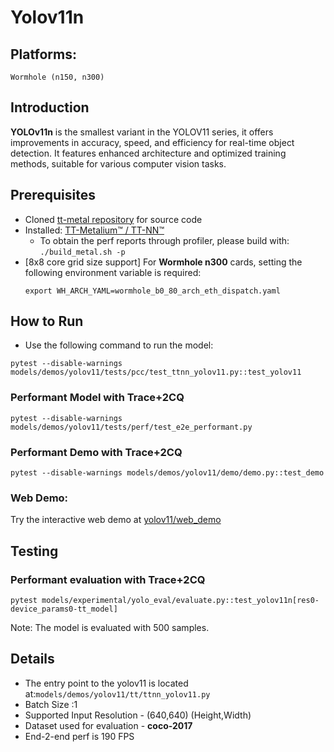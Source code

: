 # Yolov11n

## Platforms:
    Wormhole (n150, n300)

## Introduction
**YOLOv11n** is the smallest variant in the YOLOV11 series, it offers improvements in accuracy, speed, and efficiency for real-time object detection. It features enhanced architecture and optimized training methods, suitable for various computer vision tasks.

## Prerequisites
- Cloned [tt-metal repository](https://github.com/tenstorrent/tt-metal) for source code
- Installed: [TT-Metalium™ / TT-NN™](https://github.com/tenstorrent/tt-metal/blob/main/INSTALLING.md)
  - To obtain the perf reports through profiler, please build with: `./build_metal.sh -p`
- [8x8 core grid size support] For **Wormhole n300** cards, setting the following environment variable is required:
   ```
   export WH_ARCH_YAML=wormhole_b0_80_arch_eth_dispatch.yaml
   ```


## How to Run
- Use the following command to run the model:
```
pytest --disable-warnings models/demos/yolov11/tests/pcc/test_ttnn_yolov11.py::test_yolov11
```

### Performant Model with Trace+2CQ
```
pytest --disable-warnings models/demos/yolov11/tests/perf/test_e2e_performant.py
```
### Performant Demo with Trace+2CQ
```
pytest --disable-warnings models/demos/yolov11/demo/demo.py::test_demo
```

### Web Demo:
Try the interactive web demo at [yolov11/web_demo](https://github.com/tenstorrent/tt-metal/blob/main/models/demos/yolov11/web_demo/README.md)

## Testing
### Performant evaluation with Trace+2CQ
```
pytest models/experimental/yolo_eval/evaluate.py::test_yolov11n[res0-device_params0-tt_model]
```
Note: The model is evaluated with 500 samples.

## Details
- The entry point to the yolov11 is located at:`models/demos/yolov11/tt/ttnn_yolov11.py`
- Batch Size :1
- Supported Input Resolution - (640,640) (Height,Width)
- Dataset used for evaluation - **coco-2017**
- End-2-end perf is 190 FPS
